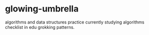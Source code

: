 # glowing-umbrella
algorithms and data structures practice
currently studying algorithms checklist in edu grokking patterns.
